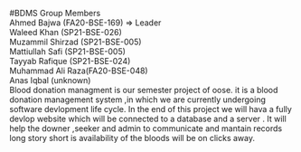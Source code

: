 #BDMS
Group Members <br/>
Ahmed Bajwa (FA20-BSE-169) => Leader <br/>
Waleed Khan (SP21-BSE-026) <br/>
Muzammil Shirzad (SP21-BSE-005) <br/>
Mattiullah Safi (SP21-BSE-005) <br/>
Tayyab Rafique (SP21-BSE-024) <br/>
Muhammad Ali Raza(FA20-BSE-048) <br/>
Anas Iqbal (unknown) <br/>
Blood donation managment is our semester project of oose. 
it is a blood donation management system ,in which we are currently undergoing software devlopment life cycle.
In the end of this project we will hava a fully devlop website which will be connected to a database and a server .
It will help the downer ,seeker and admin to communicate and mantain records 
long story short is availability of the bloods will be on clicks away.
